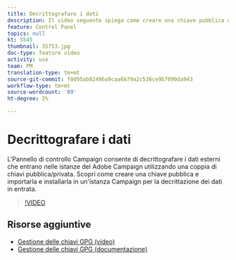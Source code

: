 ```yaml
---
title: Decrittografare i dati
description: Il video seguente spiega come creare una chiave pubblica e importarla e installarla in un'istanza Campaign per la decrittazione dei dati.
feature: Control Panel
topics: null
kt: 5545
thumbnail: 35753.jpg
doc-type: feature video
activity: use
team: PM
translation-type: tm+mt
source-git-commit: f0d95ab02496a9caa6b79a2c536ce9b7090da943
workflow-type: tm+mt
source-wordcount: '89'
ht-degree: 2%

---
```



# Decrittografare i dati

L&#39;Pannello di controllo Campaign consente di decrittografare i dati esterni che entrano nelle istanze del Adobe Campaign  utilizzando una coppia di chiavi pubblica/privata.
Scopri come creare una chiave pubblica e importarla e installarla in un&#39;istanza Campaign per la decrittazione dei dati in entrata.

>[!VIDEO](https://video.tv.adobe.com/v/35753?quality=12)

## Risorse aggiuntive

* [Gestione delle chiavi GPG (video)](./gpg-key-management-overview.md)
* [Gestione delle chiavi GPG (documentazione)](https://docs.adobe.com/content/help/en/control-panel/using/instances-settings/gpg-keys-management.html)
